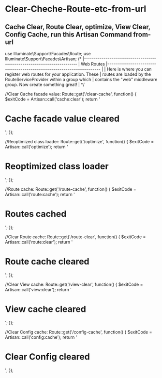 # Clear-Cheche-Route-etc-from-url
## Cache Clear, Route Clear, optimize, View Clear, Config Cache, run this Artisan Command  from-url






use Illuminate\Support\Facades\Route;
use Illuminate\Support\Facades\Artisan;
/*
|--------------------------------------------------------------------------
| Web Routes
|--------------------------------------------------------------------------
|
| Here is where you can register web routes for your application. These
| routes are loaded by the RouteServiceProvider within a group which
| contains the "web" middleware group. Now create something great!
|
*/


//Clear Cache facade value:
Route::get('/clear-cache', function() {
    $exitCode = Artisan::call('cache:clear');
    return '<h1>Cache facade value cleared</h1>';
});

//Reoptimized class loader:
Route::get('/optimize', function() {
    $exitCode = Artisan::call('optimize');
    return '<h1>Reoptimized class loader</h1>';
});

//Route cache:
Route::get('/route-cache', function() {
    $exitCode = Artisan::call('route:cache');
    return '<h1>Routes cached</h1>';
});

//Clear Route cache:
Route::get('/route-clear', function() {
    $exitCode = Artisan::call('route:clear');
    return '<h1>Route cache cleared</h1>';
});

//Clear View cache:
Route::get('/view-clear', function() {
    $exitCode = Artisan::call('view:clear');
    return '<h1>View cache cleared</h1>';
});

//Clear Config cache:
Route::get('/config-cache', function() {
    $exitCode = Artisan::call('config:cache');
    return '<h1>Clear Config cleared</h1>';
});
